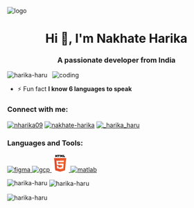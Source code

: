 ![logo](https://github.com/harika-haru/harika-haru/blob/main/github%20banner.png)
<h1 align="center">Hi 👋, I'm Nakhate Harika</h1>
<h3 align="center">A passionate developer from India</h3>

<img align="right" alt="coding" width="400" src="https://miro.medium.com/max/1400/1*qdAW1TjCN57h1lbuuzvchg.gif">

<p align="left"> <img src="https://komarev.com/ghpvc/?username=harika-haru&label=Profile%20views&color=0e75b6&style=flat" alt="harika-haru" /> </p>

- ⚡ Fun fact **I know 6 languages to speak**

<h3 align="left">Connect with me:</h3>
<p align="left">
<a href="https://twitter.com/nharika09" target="blank"><img align="center" src="https://raw.githubusercontent.com/rahuldkjain/github-profile-readme-generator/master/src/images/icons/Social/twitter.svg" alt="nharika09" height="30" width="40" /></a>
<a href="https://linkedin.com/in/nakhate-harika" target="blank"><img align="center" src="https://raw.githubusercontent.com/rahuldkjain/github-profile-readme-generator/master/src/images/icons/Social/linked-in-alt.svg" alt="nakhate-harika" height="30" width="40" /></a>
<a href="https://instagram.com/_harika_haru" target="blank"><img align="center" src="https://raw.githubusercontent.com/rahuldkjain/github-profile-readme-generator/master/src/images/icons/Social/instagram.svg" alt="_harika_haru" height="30" width="40" /></a>
</p>

<h3 align="left">Languages and Tools:</h3>
<p align="left"> <a href="https://www.figma.com/" target="_blank" rel="noreferrer"> <img src="https://www.vectorlogo.zone/logos/figma/figma-icon.svg" alt="figma" width="40" height="40"/> </a> <a href="https://cloud.google.com" target="_blank" rel="noreferrer"> <img src="https://www.vectorlogo.zone/logos/google_cloud/google_cloud-icon.svg" alt="gcp" width="40" height="40"/> </a> <a href="https://www.w3.org/html/" target="_blank" rel="noreferrer"> <img src="https://raw.githubusercontent.com/devicons/devicon/master/icons/html5/html5-original-wordmark.svg" alt="html5" width="40" height="40"/> </a> <a href="https://www.mathworks.com/" target="_blank" rel="noreferrer"> <img src="https://upload.wikimedia.org/wikipedia/commons/2/21/Matlab_Logo.png" alt="matlab" width="40" height="40"/> </a> </p>

<p><img align="left" src="https://github-readme-stats.vercel.app/api/top-langs?username=harika-haru&&hide=true&locale=en&layout=compact" alt="harika-haru" /></p>

<p>&nbsp;<img align="center" src="https://github-readme-stats.vercel.app/api?username=harika-haru&show_icons=true&locale=en" alt="harika-haru" /></p>

<p><img align="center" src="https://github-readme-streak-stats.herokuapp.com/?user=harika-haru&" alt="harika-haru" /></p>
